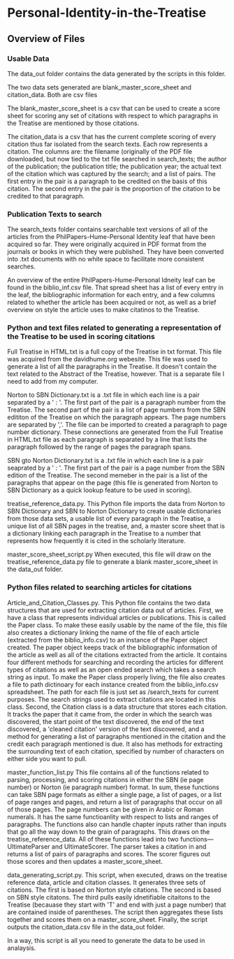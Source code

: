 # Personal-Identity-in-the-Treatise

## Overview of Files

### Usable Data
The data_out folder contains the  data  generated by the scripts in this folder.

The two data sets generated are blank_master_score_sheet and citation_data. Both are csv files

  The blank_master_score_sheet is a csv that can be used to create a score sheet for scoring any set of citations with respect to which paragraphs in the Treatise are mentioned by those citations.
  
  The citation_data is a csv that has the current complete scoring of every citation thus far isolated from the search texts. Each row represents a citation. The columns are: the filename (originally of the PDF file downloaded, but now tied to the txt file searched in search_texts; the author of the publication; the publication title; the publication year; the actual text of the citation which was captured by the search; and a list of pairs. The first entry in the pair is a paragraph to be credited on the basis of this citation. The second entry in the pair is the proportion of the citation to be credited to that paragraph.
  
### Publication Texts to search
The search_texts folder contains searchable text versions of all of the articles from the PhilPapers-Hume-Personal Identity leaf that have been acquired so far. They were originally acquired in PDF format from the journals or books in which they were published. They have been converted into .txt documents with no white space to facilitate more consistent searches.

An overview of the entire PhilPapers-Hume-Personal Idneity leaf can be found in the biblio_inf.csv file. That spread sheet has a list of every entry in the leaf, the bibliographic information for each entry, and a few columns related to whether the article has been acquired or not, as well as a brief overview on style the article uses to make citatinos to the Treatise.

### Python and text files related to generating a representation of the Treatise to be used in scoring citations
Full Treatise in HTML.txt is a full copy of the Treatise in txt format. This file was acquired from the davidhume.org webesite. This file was used to generate a list of all the paragraphs in the Treatise. It doesn't contain the text related to the Abstract of the Treatise, however. That is a separate file I need to add from my computer.

Norton to SBN Dictionary.txt is a .txt file in which each line is a pair separated by a ' : '. The first part of the pair is a paragraph number from the Treatise. The second part of the pair is a list of page numbers from the SBN edititon of the Treatise on which the paragraph appears. The page numbers are separated by ','. The file can be imported to created a paragraph to page number dictionary. These connections are generated from the Full Treatise in HTML.txt file as each paragraph is separated by a line that lists the paragraph followed by the range of pages the paragraph spans.

SBN gto Norton Dictionary.txt is a .txt file in which each line is a pair seaprated by a ' : '. The first part of the pair is a page number from the SBN edition of the Treatise. The second memeber in the pair is a list of the paragraphs that appear on the page (this file is generated from Norton to SBN Dictionary as a quick lookup feature to be used in scoring).

treatise_reference_data.py. This Python file imports the data from Norton to SBN Dictionary and SBN to Norton Dictionary to create usable dictionaries from those data sets, a usable list of every paragraph in the Treatise, a unique list of all SBN pages in the treatise, and, a master score sheet that is a dictionary linking each paragraph in the Treatise to a number that represents how frequently it is cited in the scholarly literature. 

master_score_sheet_script.py When executed, this file will draw on the treatise_reference_data.py file to generate a blank master_score_sheet in the data_out folder.

### Python files related to searching articles for citations
Article_and_Citation_Classes.py. This Python file contains the two data structures that are used for extracting citation data out of articles. 
  First, we have a class that represents individual articles or publications. This is called the Paper class. To make these easily usable by the name of the file, this file also creates a dictionary linking the name of the file of each article (extracted from the biblio_info.csv) to an instance of the Paper object created. The paper object keeps track of the bibliographic information of the article as well as all of the citations extracted from the article. It contains four different methods for searching and recording the articles for different types of citations as well as an open ended search which takes a search string as input. To make the Paper class properly living, the file also creates a file to path dictinoary for each instance created from the biblio_info.csv spreadsheet. The path for each file is just set as /search_texts for current purposes. The search strings used to extract citations are located in this class. 
   Second, the Citation class is a data structure that stores each citation. It tracks the paper that it came from, the order in which the search was discovered, the start point of the text discovered, the end of the text discovered, a 'cleaned citation' version of the text discovered, and a method for generating a list of paragraphs mentioned in the citation and the credit each paragraph mentioned is due. It also has methods for extracting the surrounding text of each citation, specified by number of characters on either side you want to pull.
   
master_function_list.py This file contains all of the functions related to parsing, processing, and scoring citations in either the SBN (ie page number) or Norton (ie paragraph number) format. In sum, these functions can  take SBN page formats as either a single page, a list of pages, or a list of page ranges and pages, and return a list of paragraphs that occur on all of those pages. The page numbers can be given in Arabic or Roman numerals. It has the same functioanlity with respect to lists and ranges of paragraphs. The functions also can handle chapter inputs rather than inputs that go all the way down to the grain of paragraphs. This draws on the treatise_reference_data. All of these functions lead into two functions—UltimateParser and UltimateScorer. The parser takes a citation in and returns a list of pairs of paragraphs and scores. The scorer figures out those scores and then updates a master_score_sheet.

data_generating_script.py. This script, when executed, draws on the treatise reference data, article and citation classes. It generates three sets of citations. The first is based on Norton style citations. The second is based on SBN style citatons. The third pulls easily idnetifiable citaitons to the Treatise (becauase they start with 'T' and end with just a page number) that are contained inside of parentheses. The script then aggregates these lists together and scores them on a master_score_sheet. Finally, the script outputs the citation_data.csv file in the data_out folder. 

In a way, this script is all you need to generate the data to be used in analaysis. 




